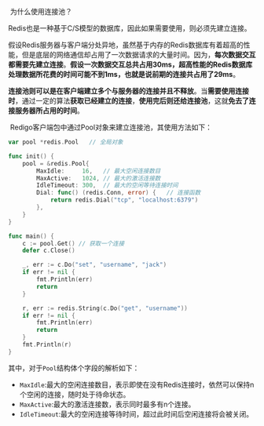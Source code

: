 ​	为什么使用连接池？

​	Redis也是一种基于C/S模型的数据库，因此如果需要使用，则必须先建立连接。

​	假设Redis服务器与客户端分处异地，虽然基于内存的Redis数据库有着超高的性能，但是底层的网络通信却占用了一次数据请求的大量时间。因为，**每次数据交互都需要先建立连接**。**假设一次数据交互总共占用30ms，超高性能的Redis数据库处理数据所花费的时间可能不到1ms，也就是说前期的连接共占用了29ms**。

​	**连接池则可以是在客户端建立多个与服务器的连接并且不释放**。当**需要使用连接时**，通过一定的算法**获取已经建立的连接**，**使用完后则还给连接池**，这就**免去了连接服务器所占用的时间**。

​	Redigo客户端包中通过Pool对象来建立连接池，其使用方法如下：

```go
var pool *redis.Pool   // 全局对象

func init() {
    pool = &redis.Pool{
        MaxIdle:     16,   // 最大空闲连接数目
        MaxActive:   1024, // 最大的激活连接数
        IdleTimeout: 300,  // 最大的空闲等待连接时间
        Dial: func() (redis.Conn, error) {   // 连接函数
            return redis.Dial("tcp", "localhost:6379")
        },
    }
}

func main() {
    c := pool.Get() // 获取一个连接
    defer c.Close()

    _, err := c.Do("set", "username", "jack")
    if err != nil {
        fmt.Println(err)
        return
    }

    r, err := redis.String(c.Do("get", "username"))
    if err != nil {
        fmt.Println(err)
        return
    }
    fmt.Println(r)
}

```

其中，对于`Pool`结构体个字段的解析如下：

- `MaxIdle`:最大的空闲连接数目，表示即使在没有Redis连接时，依然可以保持n个空闲的连接，随时处于待命状态。
- `MaxActive`:最大的激活连接数，表示同时最多有n个连接。
- `IdleTimeout`:最大的空闲连接等待时间，超过此时间后空闲连接将会被关闭。